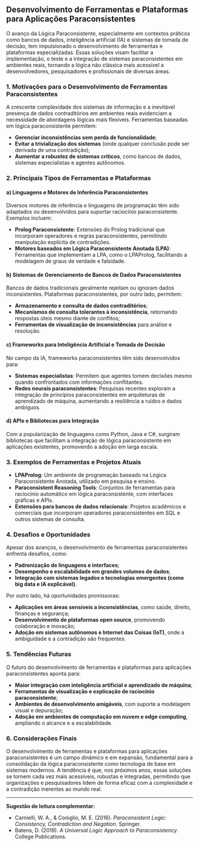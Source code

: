 
## Desenvolvimento de Ferramentas e Plataformas para Aplicações Paraconsistentes

O avanço da Lógica Paraconsistente, especialmente em contextos práticos como bancos de dados, inteligência artificial (IA) e sistemas de tomada de decisão, tem impulsionado o desenvolvimento de ferramentas e plataformas especializadas. Essas soluções visam facilitar a implementação, o teste e a integração de sistemas paraconsistentes em ambientes reais, tornando a lógica não clássica mais acessível a desenvolvedores, pesquisadores e profissionais de diversas áreas.

### 1. **Motivações para o Desenvolvimento de Ferramentas Paraconsistentes**

A crescente complexidade dos sistemas de informação e a inevitável presença de dados contraditórios em ambientes reais evidenciam a necessidade de abordagens lógicas mais flexíveis. Ferramentas baseadas em lógica paraconsistente permitem:

- **Gerenciar inconsistências sem perda de funcionalidade**;
- **Evitar a trivialização dos sistemas** (onde qualquer conclusão pode ser derivada de uma contradição);
- **Aumentar a robustez de sistemas críticos**, como bancos de dados, sistemas especialistas e agentes autônomos.

### 2. **Principais Tipos de Ferramentas e Plataformas**

#### a) **Linguagens e Motores de Inferência Paraconsistentes**

Diversos motores de inferência e linguagens de programação têm sido adaptados ou desenvolvidos para suportar raciocínio paraconsistente. Exemplos incluem:

- **Prolog Paraconsistente**: Extensões do Prolog tradicional que incorporam operadores e regras paraconsistentes, permitindo manipulação explícita de contradições.
- **Motores baseados em Lógica Paraconsistente Anotada (LPA)**: Ferramentas que implementam a LPA, como o LPAProlog, facilitando a modelagem de graus de verdade e falsidade.

#### b) **Sistemas de Gerenciamento de Bancos de Dados Paraconsistentes**

Bancos de dados tradicionais geralmente rejeitam ou ignoram dados inconsistentes. Plataformas paraconsistentes, por outro lado, permitem:

- **Armazenamento e consulta de dados contraditórios**;
- **Mecanismos de consulta tolerantes à inconsistência**, retornando respostas úteis mesmo diante de conflitos;
- **Ferramentas de visualização de inconsistências** para análise e resolução.

#### c) **Frameworks para Inteligência Artificial e Tomada de Decisão**

No campo da IA, frameworks paraconsistentes têm sido desenvolvidos para:

- **Sistemas especialistas**: Permitem que agentes tomem decisões mesmo quando confrontados com informações conflitantes.
- **Redes neurais paraconsistentes**: Pesquisas recentes exploram a integração de princípios paraconsistentes em arquiteturas de aprendizado de máquina, aumentando a resiliência a ruídos e dados ambíguos.

#### d) **APIs e Bibliotecas para Integração**

Com a popularização de linguagens como Python, Java e C#, surgiram bibliotecas que facilitam a integração de lógica paraconsistente em aplicações existentes, promovendo a adoção em larga escala.

### 3. **Exemplos de Ferramentas e Projetos Atuais**

- **LPAProlog**: Um ambiente de programação baseado na Lógica Paraconsistente Anotada, utilizado em pesquisa e ensino.
- **Paraconsistent Reasoning Tools**: Conjuntos de ferramentas para raciocínio automático em lógica paraconsistente, com interfaces gráficas e APIs.
- **Extensões para bancos de dados relacionais**: Projetos acadêmicos e comerciais que incorporam operadores paraconsistentes em SQL e outros sistemas de consulta.

### 4. **Desafios e Oportunidades**

Apesar dos avanços, o desenvolvimento de ferramentas paraconsistentes enfrenta desafios, como:

- **Padronização de linguagens e interfaces**;
- **Desempenho e escalabilidade em grandes volumes de dados**;
- **Integração com sistemas legados e tecnologias emergentes (como big data e IA explicável)**.

Por outro lado, há oportunidades promissoras:

- **Aplicações em áreas sensíveis a inconsistências**, como saúde, direito, finanças e segurança;
- **Desenvolvimento de plataformas open source**, promovendo colaboração e inovação;
- **Adoção em sistemas autônomos e Internet das Coisas (IoT)**, onde a ambiguidade e a contradição são frequentes.

### 5. **Tendências Futuras**

O futuro do desenvolvimento de ferramentas e plataformas para aplicações paraconsistentes aponta para:

- **Maior integração com inteligência artificial e aprendizado de máquina**;
- **Ferramentas de visualização e explicação de raciocínio paraconsistente**;
- **Ambientes de desenvolvimento amigáveis**, com suporte a modelagem visual e depuração;
- **Adoção em ambientes de computação em nuvem e edge computing**, ampliando o alcance e a escalabilidade.

### 6. **Considerações Finais**

O desenvolvimento de ferramentas e plataformas para aplicações paraconsistentes é um campo dinâmico e em expansão, fundamental para a consolidação da lógica paraconsistente como tecnologia de base em sistemas modernos. A tendência é que, nos próximos anos, essas soluções se tornem cada vez mais acessíveis, robustas e integradas, permitindo que organizações e pesquisadores lidem de forma eficaz com a complexidade e a contradição inerentes ao mundo real.

___
**Sugestão de leitura complementar:**  
- Carnielli, W. A., & Coniglio, M. E. (2016). *Paraconsistent Logic: Consistency, Contradiction and Negation*. Springer.
- Batens, D. (2019). *A Universal Logic Approach to Paraconsistency*. College Publications.

